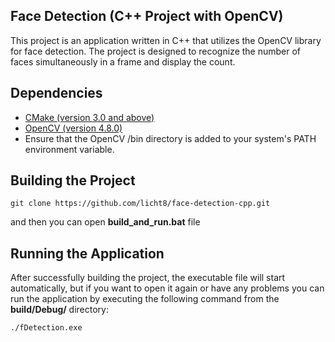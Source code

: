 ## Face Detection (C++ Project with OpenCV)
This project is an application written in C++ that utilizes the OpenCV library for face detection. 
The project is designed to recognize the number of faces simultaneously in a frame and display the count.

## Dependencies
* [CMake (version 3.0 and above)](https://cmake.org/download/)
* [OpenCV (version 4.8.0)](https://opencv.org/releases/)
* Ensure that the OpenCV /bin directory is added to your system's PATH environment variable.

## Building the Project
```
git clone https://github.com/licht8/face-detection-cpp.git
```
and then you can open __**build_and_run.bat**__ file

## Running the Application
After successfully building the project, the executable file will start automatically, but if you want to open it again or have any problems you can run the application by executing the following command from the **build/Debug/** directory:
```
./fDetection.exe
```
